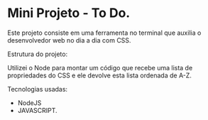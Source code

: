 <h1> Mini Projeto - To Do. </h1>

Este projeto consiste em uma ferramenta no terminal que auxilia o desenvolvedor web no dia a dia com CSS.


Estrutura do projeto:


Utilizei o Node para montar um código que recebe uma lista de propriedades do CSS e ele devolve esta lista ordenada de A-Z.


Tecnologias usadas: 

- NodeJS
- JAVASCRIPT.
 


 
